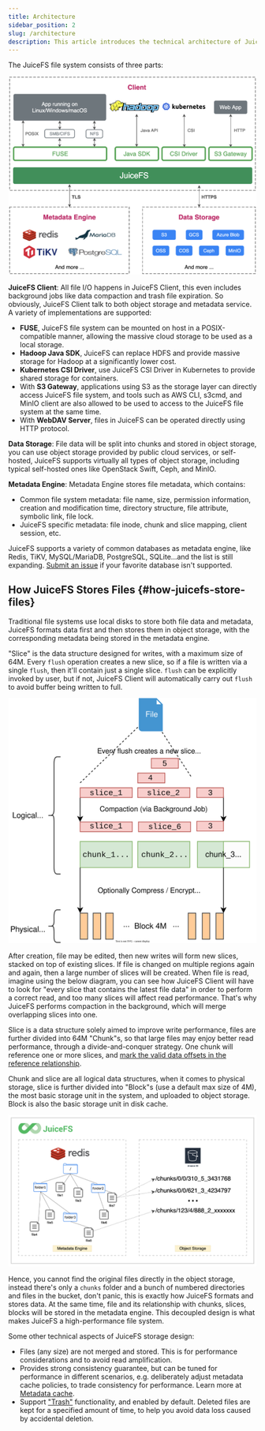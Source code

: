 ```yaml
---
title: Architecture
sidebar_position: 2
slug: /architecture
description: This article introduces the technical architecture of JuiceFS and its technical advantages.
---
```


The JuiceFS file system consists of three parts:

![](../images/juicefs-arch-new.png)

**JuiceFS Client**: All file I/O happens in JuiceFS Client, this even includes background jobs like data compaction and trash file expiration. So obviously, JuiceFS Client talk to both object storage and metadata service. A variety of implementations are supported:

- **FUSE**, JuiceFS file system can be mounted on host in a POSIX-compatible manner, allowing the massive cloud storage to be used as a local storage.
- **Hadoop Java SDK**, JuiceFS can replace HDFS and provide massive storage for Hadoop at a significantly lower cost.
- **Kubernetes CSI Driver**, use JuiceFS CSI Driver in Kubernetes to provide shared storage for containers.
- With **S3 Gateway**, applications using S3 as the storage layer can directly access JuiceFS file system, and tools such as AWS CLI, s3cmd, and MinIO client are also allowed to be used to access to the JuiceFS file system at the same time.
- With **WebDAV Server**, files in JuiceFS can be operated directly using HTTP protocol.

**Data Storage**: File data will be split into chunks and stored in object storage, you can use object storage provided by public cloud services, or self-hosted, JuiceFS supports virtually all types of object storage, including typical self-hosted ones like OpenStack Swift, Ceph, and MinIO.

**Metadata Engine**: Metadata Engine stores file metadata, which contains:

- Common file system metadata: file name, size, permission information, creation and modification time, directory structure, file attribute, symbolic link, file lock.
- JuiceFS specific metadata: file inode, chunk and slice mapping, client session, etc.

JuiceFS supports a variety of common databases as metadata engine, like Redis, TiKV, MySQL/MariaDB, PostgreSQL, SQLite...and the list is still expanding. [Submit an issue](https://github.com/juicedata/juicefs/issues) if your favorite database isn't supported.

## How JuiceFS Stores Files {#how-juicefs-store-files}

Traditional file systems use local disks to store both file data and metadata, JuiceFS formats data first and then stores them in object storage, with the corresponding metadata being stored in the metadata engine.

"Slice" is the data structure designed for writes, with a maximum size of 64M. Every `flush` operation creates a new slice, so if a file is written via a single `flush`, then it'll contain just a single slice. `flush` can be explicitly invoked by user, but if not, JuiceFS Client will automatically carry out `flush` to avoid buffer being written to full.

![](../images/data-structure-diagram.svg)

After creation, file may be edited, then new writes will form new slices, stacked on top of existing slices. If file is changed on multiple regions again and again, then a large number of slices will be created. When file is read, imagine using the below diagram, you can see how JuiceFS Client will have to look for "every slice that contains the latest file data" in order to perform a correct read, and too many slices will affect read performance. That's why JuiceFS performs compaction in the background, which will merge overlapping slices into one.

Slice is a data structure solely aimed to improve write performance, files are further divided into 64M "Chunk"s, so that large files may enjoy better read performance, through a divide-and-conquer strategy. One chunk will reference one or more slices, and [mark the valid data offsets in the reference relationship](../development/internals.md#sliceref).

Chunk and slice are all logical data structures, when it comes to physical storage, slice is further divided into "Block"s (use a default max size of 4M), the most basic storage unit in the system, and uploaded to object storage. Block is also the basic storage unit in disk cache.

![](../images/how-juicefs-stores-files-new.png)

Hence, you cannot find the original files directly in the object storage, instead there's only a `chunks` folder and a bunch of numbered directories and files in the bucket, don't panic, this is exactly how JuiceFS formats and stores data. At the same time, file and its relationship with chunks, slices, blocks will be stored in the metadata engine. This decoupled design is what makes JuiceFS a high-performance file system.

Some other technical aspects of JuiceFS storage design:

* Files (any size) are not merged and stored. This is for performance considerations and to avoid read amplification.
* Provides strong consistency guarantee, but can be tuned for performance in different scenarios, e.g. deliberately adjust metadata cache policies, to trade consistency for performance. Learn more at [Metadata cache](../guide/cache_management.md#metadata-cache).
* Support ["Trash"](../security/trash.md) functionality, and enabled by default. Deleted files are kept for a specified amount of time, to help you avoid data loss caused by accidental deletion.
